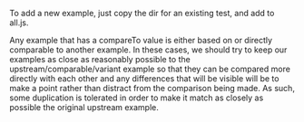 To add a new example, just copy the dir for an existing test, and add to all.js.

Any example that has a compareTo value is either based on or directly comparable to another example.
In these cases, we should try to keep our examples as close as reasonably possible to the upstream/comparable/variant example so that they can be compared more directly with each other and any differences that will be visible will be to make a point rather than distract from the comparison being made.
As such, some duplication is tolerated in order to make it match as closely as possible the original upstream example.
